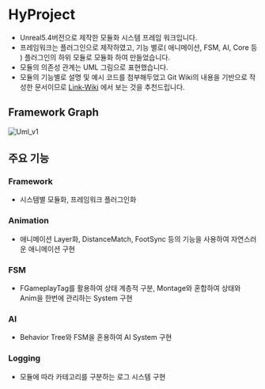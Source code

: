 # HyProject

- Unreal5.4버전으로 제작한 모듈화 시스템 프레임 워크입니다.
- 프레임워크는 플러그인으로 제작하였고, 기능 별로( 애니메이션, FSM, AI, Core 등 ) 플러그인의 하위 모듈로 모듈화 하여 만들었습니다.
- 모듈의 의존성 관계는 UML 그림으로 표현했습니다.
- 모듈의 기능별로 설명 및 예시 코드를 첨부해두었고 Git Wiki의 내용을 기반으로 작성한 문서이므로 [Link-Wiki](https://github.com/curryboy371/HyProject/wiki) 에서 보는 것을 추천드립니다.


## Framework Graph
![Uml_v1](https://github.com/user-attachments/assets/6e484ce5-ca61-4479-8017-c3b3b84a158c)


## 주요 기능

### Framework
- 시스템별 모듈화, 프레임워크 플러그인화

### Animation
- 애니메이션 Layer화, DistanceMatch, FootSync 등의 기능을 사용하여 자연스러운 애니메이션 구현

### FSM
- FGameplayTag를 활용하여 상태 계층적 구분, Montage와 혼합하여 상태와 Anim을 한번에 관리하는 System 구현

### AI
- Behavior Tree와 FSM을 혼용하여 AI System 구현

### Logging
- 모듈에 따라 카테고리를 구분하는 로그 시스템 구현
